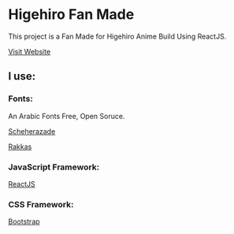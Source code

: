 # Higehiro Fan Made

This project is a Fan Made for Higehiro Anime Build Using ReactJS.

[Visit Website](https://s-7md.github.io/)

## I use:
### Fonts:
An Arabic Fonts Free, Open Soruce.

[Scheherazade](https://github.com/silnrsi/font-scheherazade)

[Rakkas](https://github.com/zeynepakay/Rakkas)

### JavaScript Framework:
[ReactJS](https://react.com/)

### CSS Framework:
[Bootstrap](https://getbootstrap.com/)
